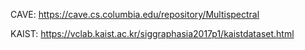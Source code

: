 CAVE: https://cave.cs.columbia.edu/repository/Multispectral

KAIST: https://vclab.kaist.ac.kr/siggraphasia2017p1/kaistdataset.html